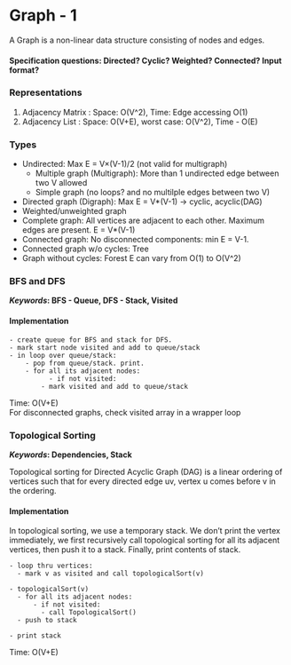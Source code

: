 # Graph - 1 
A Graph is a non-linear data structure consisting of nodes and edges.

#### Specification questions: Directed? Cyclic? Weighted? Connected? Input format?

### Representations
1. Adjacency Matrix : Space: O(V^2), Time: Edge accessing O(1)
2. Adjacency List   : Space: O(V+E), worst case: O(V^2), Time - O(E)

### Types
* Undirected: Max E = V×(V-1)/2 (not valid for multigraph)
	* Multiple graph (Multigraph): More than 1 undirected edge between two V allowed
	* Simple graph (no loops? and no multilple edges between two V)
* Directed graph (Digraph): Max E = V*(V-1) -> cyclic, acyclic(DAG)
* Weighted/unweighted graph
* Complete graph: All vertices are adjacent to each other. Maximum edges are present. E = V*(V-1)
* Connected graph: No disconnected components: min E = V-1.
* Connected graph w/o cycles: Tree
* Graph without cycles: Forest
E can vary from O(1) to O(V^2)

### BFS and DFS
**_Keywords_: BFS - Queue, DFS - Stack, Visited**

#### Implementation
```
- create queue for BFS and stack for DFS.
- mark start node visited and add to queue/stack
- in loop over queue/stack:
	- pop from queue/stack. print.
	- for all its adjacent nodes:
          - if not visited:
	    - mark visited and add to queue/stack
```
Time: O(V+E)	
For disconnected graphs, check visited array in a wrapper loop

### Topological Sorting

**_Keywords_: Dependencies, Stack**

Topological sorting for Directed Acyclic Graph (DAG) is a linear ordering of vertices such that for every directed edge uv, vertex u comes before v in the ordering.
#### Implementation
In topological sorting, we use a temporary stack. We don’t print the vertex immediately, we first recursively call topological sorting for all its adjacent vertices, then push it to a stack. Finally, print contents of stack.			
```
- loop thru vertices:
  - mark v as visited and call topologicalSort(v)
  
- topologicalSort(v)
  - for all its adjacent nodes:
      - if not visited:
	    - call TopologicalSort()
  - push to stack
  
- print stack
```
Time: O(V+E)
